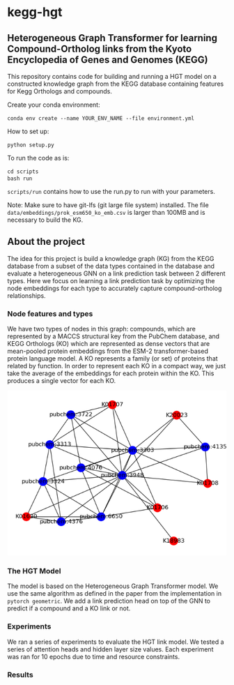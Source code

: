 # kegg-hgt

## Heterogeneous Graph Transformer for learning Compound-Ortholog links from the Kyoto Encyclopedia of Genes and Genomes (KEGG)

This repository contains code for building and running a HGT model on a constructed knowledge graph from the KEGG database containing features for Kegg Orthologs and compounds.

Create your conda environment:

```
conda env create --name YOUR_ENV_NAME --file environment.yml
```

How to set up:

```
python setup.py
```

To run the code as is:

```
cd scripts
bash run
```

`scripts/run` contains how to use the run.py to run with your parameters.

Note: Make sure to have git-lfs (git large file system) installed. The file `data/embeddings/prok_esm650_ko_emb.csv` is larger than 100MB and is necessary to build the KG.

## About the project

The idea for this project is build a knowledge graph (KG) from the KEGG database from a subset of the data types contained in the database and evaluate a heterogeneous GNN on a link prediction task between 2 different types. Here we focus on learning a link prediction task by optimizing the node embeddings for each type to accurately capture compound-ortholog relationships.

### Node features and types

We have two types of nodes in this graph: compounds, which are represented by a MACCS structural key from the PubChem database, and KEGG Orthologs (KO) which are represented as dense vectors that are mean-pooled protein embeddings from the ESM-2 transformer-based protein language model. A KO represents a family (or set) of proteins that related by function. In order to represent each KO in a compact way, we just take the average of the embeddings for each protein within the KO. This produces a single vector for each KO.

![alt text](https://github.com/nimuh/kegg-hgt/blob/main/figures/kegg_het_net_K18983.png)

### The HGT Model

The model is based on the Heterogeneous Graph Transformer model. We use the same algorithm as defined in the paper from the implementation in `pytorch geometric`. We add a link prediction head on top of the GNN to predict if a compound and a KO link or not.

### Experiments

We ran a series of experiments to evaluate the HGT link model. We tested a series of attention heads and hidden layer size values. Each experiment was ran for 10 epochs due to time and resource constraints.

### Results
